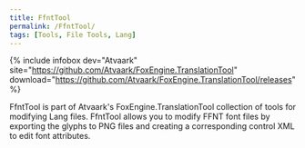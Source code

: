 ```yaml
---
title: FfntTool
permalink: /FfntTool/
tags: [Tools, File Tools, Lang]
---
```


{% include infobox dev="Atvaark" site="https://github.com/Atvaark/FoxEngine.TranslationTool" download="https://github.com/Atvaark/FoxEngine.TranslationTool/releases" %}

FfntTool is part of Atvaark's FoxEngine.TranslationTool collection of tools for modifying Lang files. FfntTool allows you to modify FFNT font files by exporting the glyphs to PNG files and creating a corresponding control XML to edit font attributes.